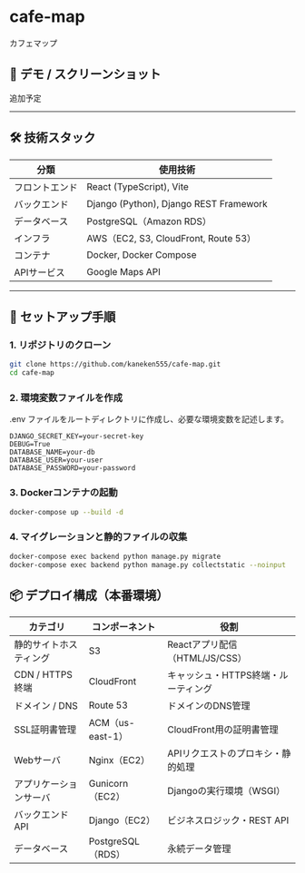 # cafe-map
カフェマップ

## 🎥 デモ / スクリーンショット
追加予定

---

## 🛠 技術スタック

| 分類           | 使用技術                            |
|----------------|-------------------------------------|
| フロントエンド | React (TypeScript), Vite            |
| バックエンド   | Django (Python), Django REST Framework |
| データベース   | PostgreSQL（Amazon RDS）            |
| インフラ       | AWS（EC2, S3, CloudFront, Route 53） |
| コンテナ       | Docker, Docker Compose              |
| APIサービス    | Google Maps API                     |

---

## 🚀 セットアップ手順

### 1. **リポジトリのクローン**
```bash
git clone https://github.com/kaneken555/cafe-map.git
cd cafe-map
```

### 2. **環境変数ファイルを作成**
.env ファイルをルートディレクトリに作成し、必要な環境変数を記述します。

```env
DJANGO_SECRET_KEY=your-secret-key
DEBUG=True
DATABASE_NAME=your-db
DATABASE_USER=your-user
DATABASE_PASSWORD=your-password
```

### 3. **Dockerコンテナの起動**
```bash
docker-compose up --build -d
```

### 4. **マイグレーションと静的ファイルの収集**
```bash
docker-compose exec backend python manage.py migrate
docker-compose exec backend python manage.py collectstatic --noinput
```


## 📦 デプロイ構成（本番環境）

| カテゴリ               | コンポーネント         | 役割                                           |
|------------------------|------------------------|------------------------------------------------|
| 静的サイトホスティング | S3                     | Reactアプリ配信（HTML/JS/CSS）                 |
| CDN / HTTPS 終端       | CloudFront             | キャッシュ・HTTPS終端・ルーティング            |
| ドメイン / DNS         | Route 53               | ドメインのDNS管理                              |
| SSL証明書管理          | ACM（us-east-1）       | CloudFront用の証明書管理                       |
| Webサーバ              | Nginx（EC2）           | APIリクエストのプロキシ・静的処理              |
| アプリケーションサーバ | Gunicorn（EC2）        | Djangoの実行環境（WSGI）                       |
| バックエンドAPI        | Django（EC2）          | ビジネスロジック・REST API                     |
| データベース           | PostgreSQL（RDS）      | 永続データ管理                                  |

